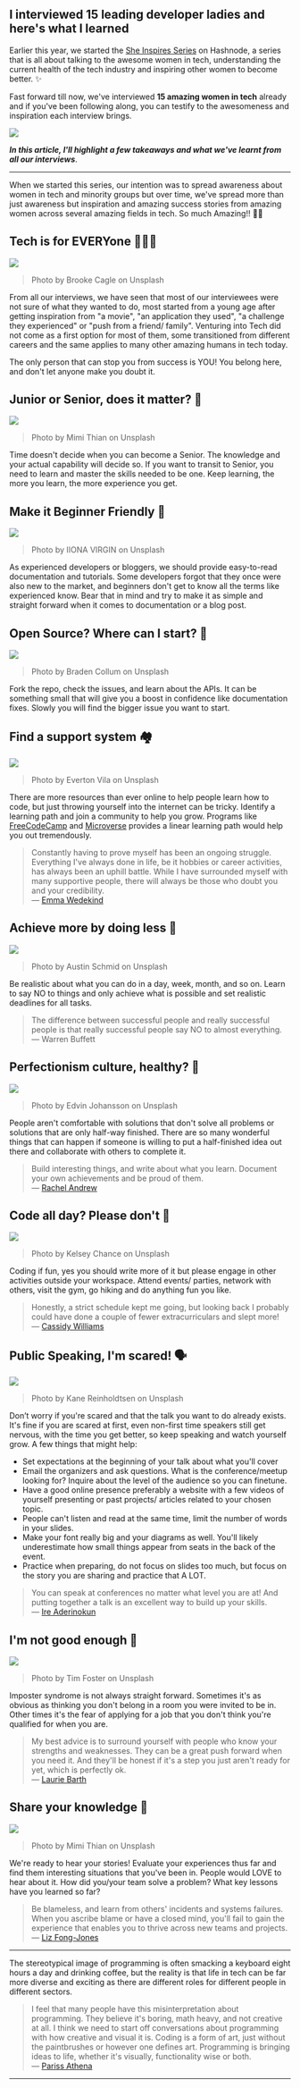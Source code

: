 ## I interviewed 15 leading developer ladies and here's what I learned

Earlier this year, we started the [She Inspires Series](https://hashnode.com/series/she-inspires-cjt0d02lq001e7ps2wo420g15) on Hashnode, a series that is all about talking to the awesome women in tech, understanding the current health of the tech industry and inspiring other women to become better. ✨

Fast forward till now, we've interviewed **15 amazing women in tech** already and if you've been following along, you can testify to the awesomeness and inspiration each interview brings.

[![](https://hashnode.imgix.net/res/hashnode/image/upload/v1571404304585/BwYSByadM.png?auto=compress)](https://hashnode.com/series/she-inspires-cjt0d02lq001e7ps2wo420g15)

***In this article, I'll highlight a few takeaways and what we've learnt from all our interviews***.

----

When we started this series, our intention was to spread awareness about women in tech and minority groups but over time, we've spread more than just awareness but inspiration and amazing success stories from amazing women across several amazing fields in tech. So much Amazing!! 💜💜

## Tech is for EVERYone 👩‍👩‍👧

![](https://images.unsplash.com/photo-1522202176988-66273c2fd55f)
> Photo by Brooke Cagle on Unsplash

From all our interviews, we have seen that most of our interviewees were not sure of what they wanted to do, most started from a young age after getting inspiration from "a movie", "an application they used", "a challenge they experienced" or "push from a friend/ family". Venturing into Tech did not come as a first option for most of them, some transitioned from different careers and the same applies to many other amazing humans in tech today.  

The only person that can stop you from success is YOU! You belong here, and don't let anyone make you doubt it.


## Junior or Senior, does it matter? 👑

![](https://images.unsplash.com/photo-1531535701800-03b2bec4fbfd)
> Photo by Mimi Thian on Unsplash

Time doesn't decide when you can become a Senior. The knowledge and your actual capability will decide so. If you want to transit to Senior, you need to learn and master the skills needed to be one. Keep learning, the more you learn, the more experience you get.

## Make it Beginner Friendly 🐣

![](https://images.unsplash.com/photo-1528808302-cddd825c94fd)
> Photo by IIONA VIRGIN on Unsplash

As experienced developers or bloggers, we should provide easy-to-read documentation and tutorials. Some developers forgot that they once were also new to the market, and beginners don't get to know all the terms like experienced know. Bear that in mind and try to make it as simple and straight forward when it comes to documentation or a blog post.

## Open Source? Where can I start? 🏁

![](https://images.unsplash.com/photo-1461896836934-ffe607ba8211)
> Photo by Braden Collum on Unsplash

Fork the repo, check the issues, and learn about the APIs. It can be something small that will give you a boost in confidence like documentation fixes. Slowly you will find the bigger issue you want to start.

## Find a support system 🏘️

![](https://images.unsplash.com/photo-1474552226712-ac0f0961a954)
> Photo by Everton Vila on Unsplash

There are more resources than ever online to help people learn how to code, but just throwing yourself into the internet can be tricky. Identify a learning path and join a community to help you grow. Programs like [FreeCodeCamp](https://www.freecodecamp.org/) and [Microverse](https://www.microverse.org/) provides a linear learning path would help you out tremendously.

> Constantly having to prove myself has been an ongoing struggle. Everything I've always done in life, be it hobbies or career activities, has always been an uphill battle. While I have surrounded myself with many supportive people, there will always be those who doubt you and your credibility.  
 — [Emma Wedekind](https://hashnode.com/post/women-in-tech-emma-wedekind-cjw0phh7s00141ws1x7prqsyo)

## Achieve more by doing less 💪

![](https://images.unsplash.com/photo-1443916568596-df5a58c445e9)
> Photo by Austin Schmid on Unsplash

Be realistic about what you can do in a day, week, month, and so on. Learn to say NO to things and only achieve what is possible and set realistic deadlines for all tasks.

> The difference between successful people and really successful people is that really successful people say NO to almost everything.  
— Warren Buffett

## Perfectionism culture, healthy? 👭

![](https://images.unsplash.com/photo-1557244252-04610dfe5790)
> Photo by Edvin Johansson on Unsplash

People aren't comfortable with solutions that don't solve all problems or solutions that are only half-way finished. There are so many wonderful things that can happen if someone is willing to put a half-finished idea out there and collaborate with others to complete it.

> Build interesting things, and write about what you learn. Document your own achievements and be proud of them.  
— [Rachel Andrew](https://hashnode.com/post/women-in-tech-rachel-andrew-cjtichzbe0005gms19pl08gij)

## Code all day? Please don't 🥳

![](https://images.unsplash.com/photo-1519671482749-fd09be7ccebf)
> Photo by Kelsey Chance on Unsplash

Coding if fun, yes you should write more of it but please engage in other activities outside your workspace. Attend events/ parties, network with others, visit the gym, go hiking and do anything fun you like.

> Honestly, a strict schedule kept me going, but looking back I probably could have done a couple of fewer extracurriculars and slept more!  
— [Cassidy Williams](https://townhall.hashnode.com/women-in-tech-cassidy-williams-ck0oskzve001mtfs1gtgdt1m7)

## Public Speaking, I'm scared! 🗣️

![](https://images.unsplash.com/photo-1475721027785-f74eccf877e2)
> Photo by Kane Reinholdtsen on Unsplash

Don’t worry if you're scared and that the talk you want to do already exists. It's fine if you are scared at first, even non-first time speakers still get nervous, with the time you get better, so keep speaking and watch yourself grow. A few things that might help:

- Set expectations at the beginning of your talk about what you'll cover
- Email the organizers and ask questions. What is the conference/meetup looking for? Inquire about the level of the audience so you can finetune. 
- Have a good online presence preferably a website with a few videos of yourself presenting or past projects/ articles related to your chosen topic.
- People can't listen and read at the same time, limit the number of words in your slides.
- Make your font really big and your diagrams as well. You'll likely underestimate how small things appear from seats in the back of the event.
- Practice when preparing, do not focus on slides too much, but focus on the story you are sharing and practice that A LOT.

> You can speak at conferences no matter what level you are at! And putting together a talk is an excellent way to build up your skills.  
— [Ire Aderinokun](https://townhall.hashnode.com/women-in-tech-ire-aderinokun-cjzjhrcqp000t66s19xikzic4)

## I'm not good enough 🙁

![](https://images.unsplash.com/photo-1539118148749-b7ac2ca84617)
> Photo by Tim Foster on Unsplash

Imposter syndrome is not always straight forward. Sometimes it's as obvious as thinking you don't belong in a room you were invited to be in. Other times it's the fear of applying for a job that you don't think you're qualified for when you are.

> My best advice is to surround yourself with people who know your strengths and weaknesses. They can be a great push forward when you need it. And they'll be honest if it's a step you just aren't ready for yet, which is perfectly ok.   
— [Laurie Barth](https://townhall.hashnode.com/women-in-tech-laurie-barth-cjzo12zc1001lgcs14jhtd5q4)

## Share your knowledge 📝

![](https://images.unsplash.com/photo-1531545514256-b1400bc00f31)
> Photo by Mimi Thian on Unsplash

We're ready to hear your stories! Evaluate your experiences thus far and find them interesting situations that you've been in. People would LOVE to hear about it. How did you/your team solve a problem? What key lessons have you learned so far?

> Be blameless, and learn from others' incidents and systems failures. When you ascribe blame or have a closed mind, you'll fail to gain the experience that enables you to thrive across new teams and projects.  
— [Liz Fong-Jones](https://townhall.hashnode.com/women-in-tech-liz-fong-jones-ck07uek4g002g4zs1yty5ihjy)

----

The stereotypical image of programming is often smacking a keyboard eight hours a day and drinking coffee, but the reality is that life in tech can be far more diverse and exciting as there are different roles for different people in different sectors.

> I feel that many people have this misinterpretation about programming. They believe it's boring, math heavy, and not creative at all. I think we need to start off conversations about programming with how creative and visual it is. Coding is a form of art, just without the paintbrushes or however one defines art. Programming is bringing ideas to life, whether it's visually, functionality wise or both.  
 — [Pariss Athena](https://townhall.hashnode.com/women-in-tech-pariss-athena-cjz3wnz8z003ik5s12e7uzdgg)
 
 ---